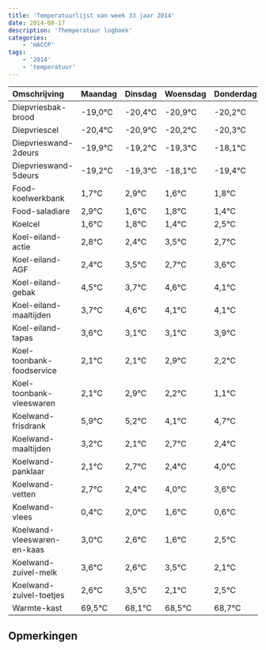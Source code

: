 ```yaml
---
title: 'Temperatuurlijst van week 33 jaar 2014'
date: 2014-08-17
description: 'Themperatuur logboek'
categories:
    - 'HACCP'
tags:
    - '2014'
    - 'temperatuur'
---
```

|Omschrijving|Maandag|Dinsdag|Woensdag|Donderdag|Vrijdag|Zaterdag|Zondag|
|:---|:---|:---|:---|:---|:---|:---|:---|
|Diepvriesbak-brood|-19,0°C|-20,4°C|-20,9°C|-20,2°C|-20,3°C|-19,1°C|-20,4°C|
|Diepvriescel|-20,4°C|-20,9°C|-20,2°C|-20,3°C|-19,1°C|-20,4°C|-20,2°C|
|Diepvrieswand-2deurs|-19,9°C|-19,2°C|-19,3°C|-18,1°C|-19,4°C|-19,2°C|-19,6°C|
|Diepvrieswand-5deurs|-19,2°C|-19,3°C|-18,1°C|-19,4°C|-19,2°C|-19,6°C|-18,5°C|
|Food-koelwerkbank|1,7°C|2,9°C|1,6°C|1,8°C|1,4°C|2,5°C|1,7°C|
|Food-saladiare|2,9°C|1,6°C|1,8°C|1,4°C|2,5°C|1,7°C|2,6°C|
|Koelcel|1,6°C|1,8°C|1,4°C|2,5°C|1,7°C|2,6°C|2,1°C|
|Koel-eiland-actie|2,8°C|2,4°C|3,5°C|2,7°C|3,6°C|3,1°C|3,1°C|
|Koel-eiland-AGF|2,4°C|3,5°C|2,7°C|3,6°C|3,1°C|3,1°C|3,9°C|
|Koel-eiland-gebak|4,5°C|3,7°C|4,6°C|4,1°C|4,1°C|4,9°C|4,2°C|
|Koel-eiland-maaltijden|3,7°C|4,6°C|4,1°C|4,1°C|4,9°C|4,2°C|3,1°C|
|Koel-eiland-tapas|3,6°C|3,1°C|3,1°C|3,9°C|3,2°C|2,1°C|2,7°C|
|Koel-toonbank-foodservice|2,1°C|2,1°C|2,9°C|2,2°C|1,1°C|1,7°C|1,4°C|
|Koel-toonbank-vleeswaren|2,1°C|2,9°C|2,2°C|1,1°C|1,7°C|1,4°C|3,0°C|
|Koelwand-frisdrank|5,9°C|5,2°C|4,1°C|4,7°C|4,4°C|6,0°C|5,6°C|
|Koelwand-maaltijden|3,2°C|2,1°C|2,7°C|2,4°C|4,0°C|3,6°C|2,6°C|
|Koelwand-panklaar|2,1°C|2,7°C|2,4°C|4,0°C|3,6°C|2,6°C|3,5°C|
|Koelwand-vetten|2,7°C|2,4°C|4,0°C|3,6°C|2,6°C|3,5°C|2,1°C|
|Koelwand-vlees|0,4°C|2,0°C|1,6°C|0,6°C|1,5°C|0,1°C|0,5°C|
|Koelwand-vleeswaren-en-kaas|3,0°C|2,6°C|1,6°C|2,5°C|1,1°C|1,5°C|1,7°C|
|Koelwand-zuivel-melk|3,6°C|2,6°C|3,5°C|2,1°C|2,5°C|2,7°C|2,7°C|
|Koelwand-zuivel-toetjes|2,6°C|3,5°C|2,1°C|2,5°C|2,7°C|2,7°C|2,5°C|
|Warmte-kast|69,5°C|68,1°C|68,5°C|68,7°C|68,7°C|68,5°C|68,1°C|

## Opmerkingen


